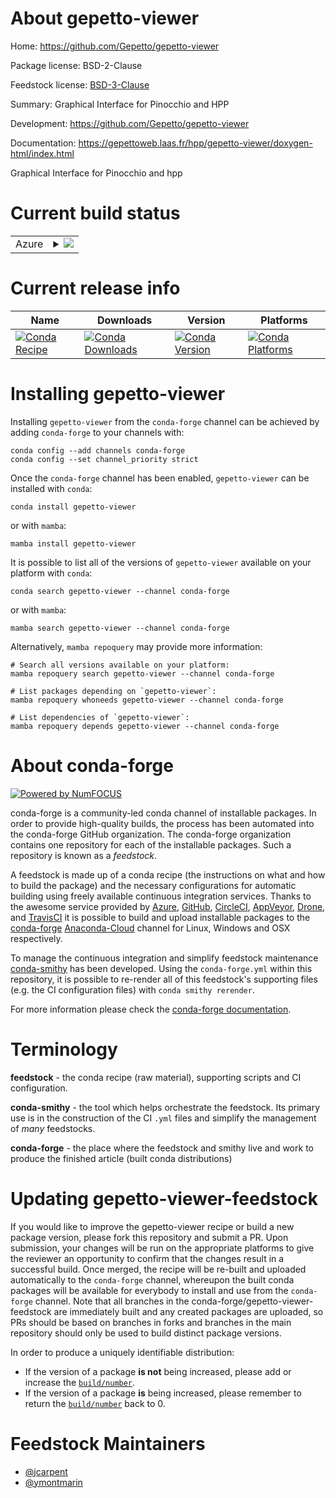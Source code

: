About gepetto-viewer
====================

Home: https://github.com/Gepetto/gepetto-viewer

Package license: BSD-2-Clause

Feedstock license: [BSD-3-Clause](https://github.com/conda-forge/gepetto-viewer-feedstock/blob/main/LICENSE.txt)

Summary: Graphical Interface for Pinocchio and HPP

Development: https://github.com/Gepetto/gepetto-viewer

Documentation: https://gepettoweb.laas.fr/hpp/gepetto-viewer/doxygen-html/index.html

Graphical Interface for Pinocchio and hpp


Current build status
====================


<table>
    
  <tr>
    <td>Azure</td>
    <td>
      <details>
        <summary>
          <a href="https://dev.azure.com/conda-forge/feedstock-builds/_build/latest?definitionId=11000&branchName=main">
            <img src="https://dev.azure.com/conda-forge/feedstock-builds/_apis/build/status/gepetto-viewer-feedstock?branchName=main">
          </a>
        </summary>
        <table>
          <thead><tr><th>Variant</th><th>Status</th></tr></thead>
          <tbody><tr>
              <td>linux_64_python3.10.____cpython</td>
              <td>
                <a href="https://dev.azure.com/conda-forge/feedstock-builds/_build/latest?definitionId=11000&branchName=main">
                  <img src="https://dev.azure.com/conda-forge/feedstock-builds/_apis/build/status/gepetto-viewer-feedstock?branchName=main&jobName=linux&configuration=linux_64_python3.10.____cpython" alt="variant">
                </a>
              </td>
            </tr><tr>
              <td>linux_64_python3.11.____cpython</td>
              <td>
                <a href="https://dev.azure.com/conda-forge/feedstock-builds/_build/latest?definitionId=11000&branchName=main">
                  <img src="https://dev.azure.com/conda-forge/feedstock-builds/_apis/build/status/gepetto-viewer-feedstock?branchName=main&jobName=linux&configuration=linux_64_python3.11.____cpython" alt="variant">
                </a>
              </td>
            </tr><tr>
              <td>linux_64_python3.8.____73_pypy</td>
              <td>
                <a href="https://dev.azure.com/conda-forge/feedstock-builds/_build/latest?definitionId=11000&branchName=main">
                  <img src="https://dev.azure.com/conda-forge/feedstock-builds/_apis/build/status/gepetto-viewer-feedstock?branchName=main&jobName=linux&configuration=linux_64_python3.8.____73_pypy" alt="variant">
                </a>
              </td>
            </tr><tr>
              <td>linux_64_python3.8.____cpython</td>
              <td>
                <a href="https://dev.azure.com/conda-forge/feedstock-builds/_build/latest?definitionId=11000&branchName=main">
                  <img src="https://dev.azure.com/conda-forge/feedstock-builds/_apis/build/status/gepetto-viewer-feedstock?branchName=main&jobName=linux&configuration=linux_64_python3.8.____cpython" alt="variant">
                </a>
              </td>
            </tr><tr>
              <td>linux_64_python3.9.____73_pypy</td>
              <td>
                <a href="https://dev.azure.com/conda-forge/feedstock-builds/_build/latest?definitionId=11000&branchName=main">
                  <img src="https://dev.azure.com/conda-forge/feedstock-builds/_apis/build/status/gepetto-viewer-feedstock?branchName=main&jobName=linux&configuration=linux_64_python3.9.____73_pypy" alt="variant">
                </a>
              </td>
            </tr><tr>
              <td>linux_64_python3.9.____cpython</td>
              <td>
                <a href="https://dev.azure.com/conda-forge/feedstock-builds/_build/latest?definitionId=11000&branchName=main">
                  <img src="https://dev.azure.com/conda-forge/feedstock-builds/_apis/build/status/gepetto-viewer-feedstock?branchName=main&jobName=linux&configuration=linux_64_python3.9.____cpython" alt="variant">
                </a>
              </td>
            </tr><tr>
              <td>osx_64_python3.10.____cpython</td>
              <td>
                <a href="https://dev.azure.com/conda-forge/feedstock-builds/_build/latest?definitionId=11000&branchName=main">
                  <img src="https://dev.azure.com/conda-forge/feedstock-builds/_apis/build/status/gepetto-viewer-feedstock?branchName=main&jobName=osx&configuration=osx_64_python3.10.____cpython" alt="variant">
                </a>
              </td>
            </tr><tr>
              <td>osx_64_python3.11.____cpython</td>
              <td>
                <a href="https://dev.azure.com/conda-forge/feedstock-builds/_build/latest?definitionId=11000&branchName=main">
                  <img src="https://dev.azure.com/conda-forge/feedstock-builds/_apis/build/status/gepetto-viewer-feedstock?branchName=main&jobName=osx&configuration=osx_64_python3.11.____cpython" alt="variant">
                </a>
              </td>
            </tr><tr>
              <td>osx_64_python3.8.____73_pypy</td>
              <td>
                <a href="https://dev.azure.com/conda-forge/feedstock-builds/_build/latest?definitionId=11000&branchName=main">
                  <img src="https://dev.azure.com/conda-forge/feedstock-builds/_apis/build/status/gepetto-viewer-feedstock?branchName=main&jobName=osx&configuration=osx_64_python3.8.____73_pypy" alt="variant">
                </a>
              </td>
            </tr><tr>
              <td>osx_64_python3.8.____cpython</td>
              <td>
                <a href="https://dev.azure.com/conda-forge/feedstock-builds/_build/latest?definitionId=11000&branchName=main">
                  <img src="https://dev.azure.com/conda-forge/feedstock-builds/_apis/build/status/gepetto-viewer-feedstock?branchName=main&jobName=osx&configuration=osx_64_python3.8.____cpython" alt="variant">
                </a>
              </td>
            </tr><tr>
              <td>osx_64_python3.9.____73_pypy</td>
              <td>
                <a href="https://dev.azure.com/conda-forge/feedstock-builds/_build/latest?definitionId=11000&branchName=main">
                  <img src="https://dev.azure.com/conda-forge/feedstock-builds/_apis/build/status/gepetto-viewer-feedstock?branchName=main&jobName=osx&configuration=osx_64_python3.9.____73_pypy" alt="variant">
                </a>
              </td>
            </tr><tr>
              <td>osx_64_python3.9.____cpython</td>
              <td>
                <a href="https://dev.azure.com/conda-forge/feedstock-builds/_build/latest?definitionId=11000&branchName=main">
                  <img src="https://dev.azure.com/conda-forge/feedstock-builds/_apis/build/status/gepetto-viewer-feedstock?branchName=main&jobName=osx&configuration=osx_64_python3.9.____cpython" alt="variant">
                </a>
              </td>
            </tr><tr>
              <td>osx_arm64_python3.10.____cpython</td>
              <td>
                <a href="https://dev.azure.com/conda-forge/feedstock-builds/_build/latest?definitionId=11000&branchName=main">
                  <img src="https://dev.azure.com/conda-forge/feedstock-builds/_apis/build/status/gepetto-viewer-feedstock?branchName=main&jobName=osx&configuration=osx_arm64_python3.10.____cpython" alt="variant">
                </a>
              </td>
            </tr><tr>
              <td>osx_arm64_python3.11.____cpython</td>
              <td>
                <a href="https://dev.azure.com/conda-forge/feedstock-builds/_build/latest?definitionId=11000&branchName=main">
                  <img src="https://dev.azure.com/conda-forge/feedstock-builds/_apis/build/status/gepetto-viewer-feedstock?branchName=main&jobName=osx&configuration=osx_arm64_python3.11.____cpython" alt="variant">
                </a>
              </td>
            </tr><tr>
              <td>osx_arm64_python3.8.____cpython</td>
              <td>
                <a href="https://dev.azure.com/conda-forge/feedstock-builds/_build/latest?definitionId=11000&branchName=main">
                  <img src="https://dev.azure.com/conda-forge/feedstock-builds/_apis/build/status/gepetto-viewer-feedstock?branchName=main&jobName=osx&configuration=osx_arm64_python3.8.____cpython" alt="variant">
                </a>
              </td>
            </tr><tr>
              <td>osx_arm64_python3.9.____cpython</td>
              <td>
                <a href="https://dev.azure.com/conda-forge/feedstock-builds/_build/latest?definitionId=11000&branchName=main">
                  <img src="https://dev.azure.com/conda-forge/feedstock-builds/_apis/build/status/gepetto-viewer-feedstock?branchName=main&jobName=osx&configuration=osx_arm64_python3.9.____cpython" alt="variant">
                </a>
              </td>
            </tr>
          </tbody>
        </table>
      </details>
    </td>
  </tr>
</table>

Current release info
====================

| Name | Downloads | Version | Platforms |
| --- | --- | --- | --- |
| [![Conda Recipe](https://img.shields.io/badge/recipe-gepetto--viewer-green.svg)](https://anaconda.org/conda-forge/gepetto-viewer) | [![Conda Downloads](https://img.shields.io/conda/dn/conda-forge/gepetto-viewer.svg)](https://anaconda.org/conda-forge/gepetto-viewer) | [![Conda Version](https://img.shields.io/conda/vn/conda-forge/gepetto-viewer.svg)](https://anaconda.org/conda-forge/gepetto-viewer) | [![Conda Platforms](https://img.shields.io/conda/pn/conda-forge/gepetto-viewer.svg)](https://anaconda.org/conda-forge/gepetto-viewer) |

Installing gepetto-viewer
=========================

Installing `gepetto-viewer` from the `conda-forge` channel can be achieved by adding `conda-forge` to your channels with:

```
conda config --add channels conda-forge
conda config --set channel_priority strict
```

Once the `conda-forge` channel has been enabled, `gepetto-viewer` can be installed with `conda`:

```
conda install gepetto-viewer
```

or with `mamba`:

```
mamba install gepetto-viewer
```

It is possible to list all of the versions of `gepetto-viewer` available on your platform with `conda`:

```
conda search gepetto-viewer --channel conda-forge
```

or with `mamba`:

```
mamba search gepetto-viewer --channel conda-forge
```

Alternatively, `mamba repoquery` may provide more information:

```
# Search all versions available on your platform:
mamba repoquery search gepetto-viewer --channel conda-forge

# List packages depending on `gepetto-viewer`:
mamba repoquery whoneeds gepetto-viewer --channel conda-forge

# List dependencies of `gepetto-viewer`:
mamba repoquery depends gepetto-viewer --channel conda-forge
```


About conda-forge
=================

[![Powered by
NumFOCUS](https://img.shields.io/badge/powered%20by-NumFOCUS-orange.svg?style=flat&colorA=E1523D&colorB=007D8A)](https://numfocus.org)

conda-forge is a community-led conda channel of installable packages.
In order to provide high-quality builds, the process has been automated into the
conda-forge GitHub organization. The conda-forge organization contains one repository
for each of the installable packages. Such a repository is known as a *feedstock*.

A feedstock is made up of a conda recipe (the instructions on what and how to build
the package) and the necessary configurations for automatic building using freely
available continuous integration services. Thanks to the awesome service provided by
[Azure](https://azure.microsoft.com/en-us/services/devops/), [GitHub](https://github.com/),
[CircleCI](https://circleci.com/), [AppVeyor](https://www.appveyor.com/),
[Drone](https://cloud.drone.io/welcome), and [TravisCI](https://travis-ci.com/)
it is possible to build and upload installable packages to the
[conda-forge](https://anaconda.org/conda-forge) [Anaconda-Cloud](https://anaconda.org/)
channel for Linux, Windows and OSX respectively.

To manage the continuous integration and simplify feedstock maintenance
[conda-smithy](https://github.com/conda-forge/conda-smithy) has been developed.
Using the ``conda-forge.yml`` within this repository, it is possible to re-render all of
this feedstock's supporting files (e.g. the CI configuration files) with ``conda smithy rerender``.

For more information please check the [conda-forge documentation](https://conda-forge.org/docs/).

Terminology
===========

**feedstock** - the conda recipe (raw material), supporting scripts and CI configuration.

**conda-smithy** - the tool which helps orchestrate the feedstock.
                   Its primary use is in the construction of the CI ``.yml`` files
                   and simplify the management of *many* feedstocks.

**conda-forge** - the place where the feedstock and smithy live and work to
                  produce the finished article (built conda distributions)


Updating gepetto-viewer-feedstock
=================================

If you would like to improve the gepetto-viewer recipe or build a new
package version, please fork this repository and submit a PR. Upon submission,
your changes will be run on the appropriate platforms to give the reviewer an
opportunity to confirm that the changes result in a successful build. Once
merged, the recipe will be re-built and uploaded automatically to the
`conda-forge` channel, whereupon the built conda packages will be available for
everybody to install and use from the `conda-forge` channel.
Note that all branches in the conda-forge/gepetto-viewer-feedstock are
immediately built and any created packages are uploaded, so PRs should be based
on branches in forks and branches in the main repository should only be used to
build distinct package versions.

In order to produce a uniquely identifiable distribution:
 * If the version of a package **is not** being increased, please add or increase
   the [``build/number``](https://docs.conda.io/projects/conda-build/en/latest/resources/define-metadata.html#build-number-and-string).
 * If the version of a package **is** being increased, please remember to return
   the [``build/number``](https://docs.conda.io/projects/conda-build/en/latest/resources/define-metadata.html#build-number-and-string)
   back to 0.

Feedstock Maintainers
=====================

* [@jcarpent](https://github.com/jcarpent/)
* [@ymontmarin](https://github.com/ymontmarin/)

